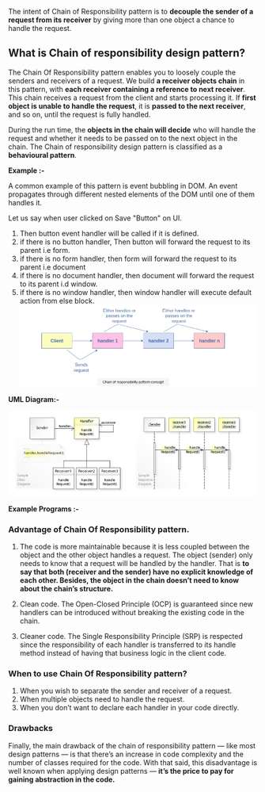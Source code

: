 The intent of Chain of Responsibility pattern is to **decouple the sender of a request from its receiver** by giving more than one object a chance to handle the request.

## What is Chain of responsibility design pattern?

The Chain Of Responsibility pattern enables you to loosely couple the senders and receivers of a request. 
We build **a receiver objects chain** in this pattern, with **each receiver containing a reference to next receiver**. 
This chain receives a request from the client and starts processing it. 
If **first object is unable to handle the request**, it is **passed to the next receiver**, and so on, until the request is fully handled.


During the run time, the **objects in the chain will decide** who will handle the request and whether it needs to be passed on to the next object 
in the chain. The Chain of responsibility design pattern is classified as a **behavioural pattern**.

**Example :-**

A common example of this pattern is event bubbling in DOM. An event propagates through different nested elements of the DOM 
until one of them handles it.

Let us say when user clicked on Save "Button" on UI.  
1. Then button event handler will be called if it is defined.
2. if there is no button handler, Then button will forward the request to its parent i.e form.
3. if there is no form handler, then form will forward the request to its parent i.e document
4. if there is no document handler, then document will forward the request to its parent i.d window.
5. if there is no window handler, then window handler will execute default action from else block.
![Chain of Responsibility patter diagram](/behavioural_patterns/chain-of-responsibility-pattern/chain_of_responsibility.png)

**UML Diagram:-**

![Uml diagram](/behavioural_patterns/chain-of-responsibility-pattern/Design_Chain_of_Responsibility_Design_Pattern_UML.jpg)


**Example Programs :-**


### Advantage of Chain Of Responsibility pattern.

1. The code is more maintainable because it is less coupled between the object and the other object handles a request. 
The object (sender) only needs to know that a request will be handled by the handler. That is **to say that both (receiver and the sender) have no explicit knowledge of each other. Besides, the object in the chain doesn’t need to know about the chain’s structure.**

2. Clean code. The Open-Closed Principle (OCP) is guaranteed since new handlers can be introduced without breaking the existing code in the chain.

3. Cleaner code. The Single Responsibility Principle (SRP) is respected since the responsibility of each handler is transferred to its handle method instead of having that business logic in the client code.


### When to use Chain Of Responsibility pattern?

1. When you wish to separate the sender and receiver of a request.
2. When multiple objects need to handle the request.
3. When you don’t want to declare each handler in your code directly.

### Drawbacks 
Finally, the main drawback of the chain of responsibility pattern — like most design patterns — is that there’s an increase in code complexity and the number of classes required for the code. 
With that said, this disadvantage is well known when applying design patterns — **it’s the price to pay for gaining abstraction in the code.**
